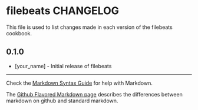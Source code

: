 # filebeats CHANGELOG

This file is used to list changes made in each version of the filebeats cookbook.

## 0.1.0
- [your_name] - Initial release of filebeats

- - -
Check the [Markdown Syntax Guide](http://daringfireball.net/projects/markdown/syntax) for help with Markdown.

The [Github Flavored Markdown page](http://github.github.com/github-flavored-markdown/) describes the differences between markdown on github and standard markdown.
